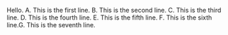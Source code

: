 Hello.
A. This is the first line.
B. This is the second line.
C. This is the third line.
D. This is the fourth line.
E. This is the fifth line.
F. This is the sixth line.G. This is the seventh line.